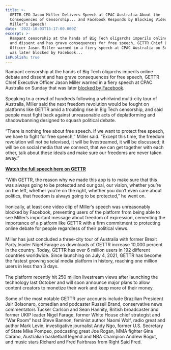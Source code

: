 ```yaml
---
title: >-
  GETTR CEO Jason Miller Delivers Speech at CPAC Australia About the
  Consequences of Censorship... and Facebook Responds by Blocking Video of
  Miller’s Speech!
date: '2022-10-03T15:17:00.000Z'
excerpt: >-
  Rampant censorship at the hands of Big Tech oligarchs imperils online debate
  and dissent and has grave consequences for free speech, GETTR Chief Executive
  Officer Jason Miller warned in a fiery speech at CPAC Australia on Sunday that
  was later blocked by Facebook...
isPublish: true
---
```


Rampant censorship at the hands of Big Tech oligarchs imperils online debate and dissent and has grave consequences for free speech, GETTR Chief Executive Officer Jason Miller warned in a fiery speech at CPAC Australia on Sunday that was later [blocked by Facebook](https://twitter.com/JasonMillerinDC/status/1576461942360707072).  
   
Speaking to a crowd of hundreds following a whirlwind multi-city tour of Australia, Miller said the next freedom revolution would be fought on platforms like GETTR amid a troubling rise in Big Tech censorship, and said people must fight back against unreasonable acts of deplatforming and shadowbanning designed to squash political debate.  
   
“There is nothing free about free speech. If we want to protect free speech, we have to fight for free speech,” Miller said. “Except this time, the freedom revolution will not be televised, it will be livestreamed, it will be discussed; it will be on social media that we connect, that we can get together with each other, talk about these ideals and make sure our freedoms are never taken away.”  
   
[**Watch the full speech here on GETTR**](https://gettr.com/post/p1sxt8n6284)  
   
“With GETTR, the reason why we made this app is to make sure that this was always going to be protected and our goal, our vision, whether you’re on the left, whether you’re on the right, whether you don’t even care about politics, that freedom is always going to be protected,” he went on.  
   
Ironically, at least one video clip of Miller’s speech was unreasonably blocked by Facebook, preventing users of the platform from being able to see Miller’s important message about freedom of expression, cementing the importance of a platform like GETTR with a firm commitment to protecting online debate for people regardless of their political views.  
   
Miller has just concluded a three-city tour of Australia with former Brexit Party leader Nigel Farage as downloads of GETTR increase 10,000 percent in the country. Today, GETTR has over 6 million users in 192 different countries worldwide. Since launching on July 4, 2021, GETTR has become the fastest growing social media platform in history, reaching one million users in less than 3 days.  
   
The platform recently hit 250 million livestream views after launching the technology last October and will soon announce major plans to allow content creators to monetize their work and keep more of their money.  
   
Some of the most notable GETTR user accounts include Brazilian President Jair Bolsonaro, comedian and podcaster Russell Brand, conservative news commentators Tucker Carlson and Sean Hannity, British broadcaster and former UKIP leader Nigel Farage, former White House chief strategist and “War Room” host Steve Bannon, feminist author Naomi Wolf, radio great and author Mark Levin, investigative journalist Andy Ngo, former U.S. Secretary of State Mike Pompeo, podcasting great Joe Rogan, MMA fighter Gina Carano, Australian basketball legend and NBA Champion Andrew Bogut, and music stars Richard and Fred Fairbrass from Right Said Fred.
